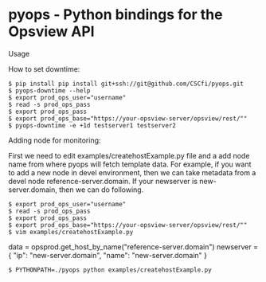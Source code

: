 # pyops - Python bindings for the Opsview API

Usage

How to set downtime:

    $ pip install pip install git+ssh://git@github.com/CSCfi/pyops.git
    $ pyops-downtime --help
    $ export prod_ops_user="username"
    $ read -s prod_ops_pass
    $ export prod_ops_pass
    $ export prod_ops_base="https://your-opsview-server/opsview/rest/""
    $ pyops-downtime -e +1d testserver1 testserver2

Adding node for monitoring:

First we need to edit examples/createhostExample.py file and a add node name from where pyops will fetch template data.
For example, if you want to add a new node in devel environment, then we can take metadata from a devel node
reference-server.domain. If your newserver is new-server.domain, then we can do following.

    $ export prod_ops_user="username"
    $ read -s prod_ops_pass
    $ export prod_ops_pass
    $ export prod_ops_base="https://your-opsview-server/opsview/rest/""    
    $ vim examples/createhostExample.py
data = opsprod.get_host_by_name("reference-server.domain")
newserver = { "ip": "new-server.domain", "name": "new-server.domain" }

    $ PYTHONPATH=./pyops python examples/createhostExample.py

